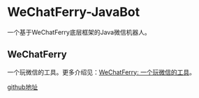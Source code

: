 # WeChatFerry-JavaBot
一个基于WeChatFerry底层框架的Java微信机器人。
## WeChatFerry
一个玩微信的工具。更多介绍见：[WeChatFerry: 一个玩微信的工具](https://mp.weixin.qq.com/s/CGLfSaNDy8MyuyPWGjGJ7w)。

[github地址](https://github.com/lich0821/WeChatFerry)
